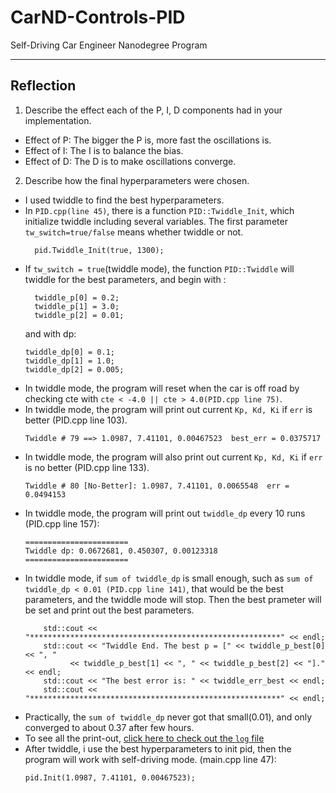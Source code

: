 # CarND-Controls-PID
Self-Driving Car Engineer Nanodegree Program

---

## Reflection

1. Describe the effect each of the P, I, D components had in your implementation.
  * Effect of P: The bigger the P is, more fast the oscillations is.
  * Effect of I: The I is to balance the bias.
  * Effect of D: The D is to make oscillations converge.

2. Describe how the final hyperparameters were chosen.
  * I used twiddle to find the best hyperparameters.
  * In `PID.cpp(line 45)`, there is a function `PID::Twiddle_Init`, which initialize twiddle including several variables. The first parameter `tw_switch=true/false` means whether twiddle or not.
    ```
      pid.Twiddle_Init(true, 1300);
    ```
  * If `tw_switch = true`(twiddle mode), the function `PID::Twiddle` will twiddle for the best parameters, and begin with :
    ```
      twiddle_p[0] = 0.2;
      twiddle_p[1] = 3.0;
      twiddle_p[2] = 0.01;
    ```
    and with dp:
    ```
    twiddle_dp[0] = 0.1;
    twiddle_dp[1] = 1.0;
    twiddle_dp[2] = 0.005;
    ```
  * In twiddle mode, the program will reset when the car is off road by checking cte with `cte < -4.0 || cte > 4.0(PID.cpp line 75)`.
  * In twiddle mode, the program will print out current `Kp, Kd, Ki` if `err` is better (PID.cpp line 103).
    ```
    Twiddle # 79 ==> 1.0987, 7.41101, 0.00467523  best_err = 0.0375717
    ```
  * In twiddle mode, the program will also print out current `Kp, Kd, Ki` if `err` is no better (PID.cpp line 133).
    ```
    Twiddle # 80 [No-Better]: 1.0987, 7.41101, 0.0065548  err = 0.0494153
    ```
  * In twiddle mode, the program will print out `twiddle_dp` every 10 runs (PID.cpp line 157):
    ```
    =======================
    Twiddle dp: 0.0672681, 0.450307, 0.00123318
    =======================
    ```
  * In twiddle mode, if `sum of twiddle_dp` is small enough, such as `sum of twiddle_dp < 0.01 (PID.cpp line 141)`, that would be the best parameters, and the twiddle mode will stop. Then the best prameter will be set and print out the best parameters.
    ```
        std::cout << "********************************************************" << endl;
        std::cout << "Twiddle End. The best p = [" << twiddle_p_best[0] << ", "
              << twiddle_p_best[1] << ", " << twiddle_p_best[2] << "]." << endl;
        std::cout << "The best error is: " << twiddle_err_best << endl;
        std::cout << "********************************************************" << endl;
    ```
  * Practically, the `sum of twiddle_dp` never got that small(0.01), and only converged to about 0.37 after few hours.
  * To see all the print-out, [click here to check out the `log` file](twiddle-output.log)
  * After twiddle, i use the best hyperparameters to init pid, then the program will work with self-driving mode. (main.cpp line 47):
    ```
    pid.Init(1.0987, 7.41101, 0.00467523);
    ```
